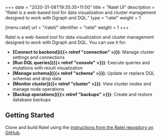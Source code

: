 +++
date = "2020-31-08T19:35:35+11:00"
title = "Ratel UI"
description = "Ratel is a web-based tool for data visualization and cluster management designed to work with Dgraph and DQL."
type = "ratel"
weight = 1

[menu.ratel]
  url = "/ratel/"
  identifier = "ratel"
  weight = 1
+++

Ratel is a web-based tool for data visualization and cluster management designed to work with Dgraph and DQL. You can use it for:

* **[Connect to backend]({{< relref "connection" >}})**: Manage cluster settings and connections
* **[Run DQL queries]({{< relref "console" >}})**: Execute queries and mutations with result visualization
* **[Manage schema]({{< relref "schema" >}})**: Update or replace DQL schemas and drop data
* **[Monitor cluster]({{< relref "cluster" >}})**: View cluster nodes and manage node operations
* **[Backup operations]({{< relref "backups" >}})**: Create and restore database backups

## Getting Started

Clone and build Ratel using the [instructions from the Ratel repository on GitHub](https://github.com/dgraph-io/ratel/blob/master/INSTRUCTIONS.md).
